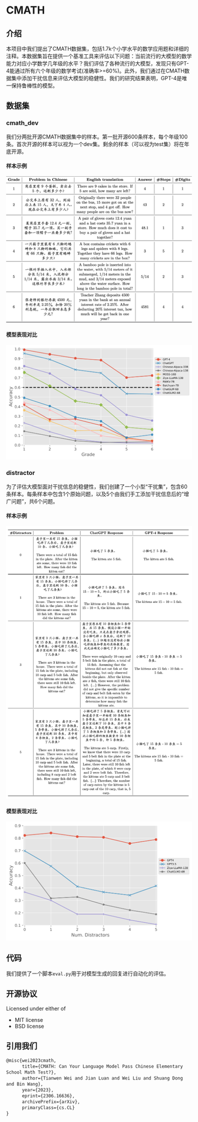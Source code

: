 # CMATH
## 介绍
本项目中我们提出了CMATH数据集，包括1.7k个小学水平的数学应用题和详细的注释。本数据集旨在提供一个基准工具来评估以下问题：当前流行的大模型的数学能力对应小学数学几年级的水平？我们评估了各种流行的大模型，发现只有GPT-4能通过所有六个年级的数学考试(准确率>=60%)。此外，我们通过在CMATH数据集中添加干扰信息来评估大模型的稳健性。我们的研究结果表明，GPT-4是唯一保持鲁棒性的模型。

## 数据集
### cmath_dev
我们分两批开源CMATH数据集中的样本。第一批开源600条样本，每个年级100条。首次开源的样本可以视为一个dev集。剩余的样本（可以视为test集）将在年底开源。
#### 样本示例
![CMATH样本及标注](assets/example1.png)
#### 模型表现对比
![模型表现对比](assets/plot1.png)


### distractor
为了评估大模型面对干扰信息的稳健性，我们创建了一个小型“干扰集”，包含60条样本。每条样本中包含1个原始问题，以及5个由我们手工添加干扰信息后的“增广问题”，共6个问题。
#### 样本示例
![样本](assets/example2.png)
#### 模型表现对比
![模型表现对比](assets/plot2.png)


## 代码
我们提供了一个脚本`eval.py`用于对模型生成的回复进行自动化的评估。

## 开源协议
Licensed under either of
* MIT license
* BSD license

## 引用我们
```
@misc{wei2023cmath,
      title={CMATH: Can Your Language Model Pass Chinese Elementary School Math Test?}, 
      author={Tianwen Wei and Jian Luan and Wei Liu and Shuang Dong and Bin Wang},
      year={2023},
      eprint={2306.16636},
      archivePrefix={arXiv},
      primaryClass={cs.CL}
}
```
